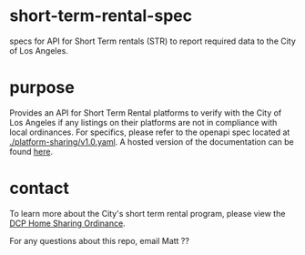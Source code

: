 # short-term-rental-spec
specs for API for Short Term rentals (STR) to report required data to the City of Los Angeles. 

# purpose
Provides an API for Short Term Rental platforms to verify with the City of Los Angeles if any listings on their platforms are not in compliance with local ordinances. For specifics, please refer to the openapi spec located at [./platform-sharing/v1.0.yaml](./platform-sharing/v1.0.yaml). A hosted version of the documentation can be found [here](https://app.swaggerhub.com/apis-docs/Host-Compliance/PlatformSharing/1.0).

# contact 

To learn more about the City's short term rental program, please view the [DCP Home Sharing Ordinance](https://planning.lacity.org/ordinances/docs/HomeSharing/adopted/FAQ.pdf). 

For any questions about this repo, email Matt ?? 

